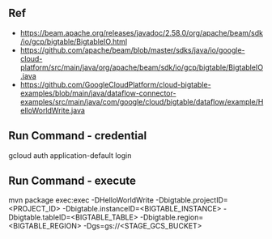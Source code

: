 ## Ref
- https://beam.apache.org/releases/javadoc/2.58.0/org/apache/beam/sdk/io/gcp/bigtable/BigtableIO.html
- https://github.com/apache/beam/blob/master/sdks/java/io/google-cloud-platform/src/main/java/org/apache/beam/sdk/io/gcp/bigtable/BigtableIO.java
- https://github.com/GoogleCloudPlatform/cloud-bigtable-examples/blob/main/java/dataflow-connector-examples/src/main/java/com/google/cloud/bigtable/dataflow/example/HelloWorldWrite.java

## Run Command - credential
gcloud auth application-default login

## Run Command - execute
mvn package exec:exec -DHelloWorldWrite -Dbigtable.projectID=<PROJECT_ID> -Dbigtable.instanceID=<BIGTABLE_INSTANCE> -Dbigtable.tableID=<BIGTABLE_TABLE> -Dbigtable.region=<BIGTABLE_REGION> -Dgs=gs://<STAGE_GCS_BUCKET>
